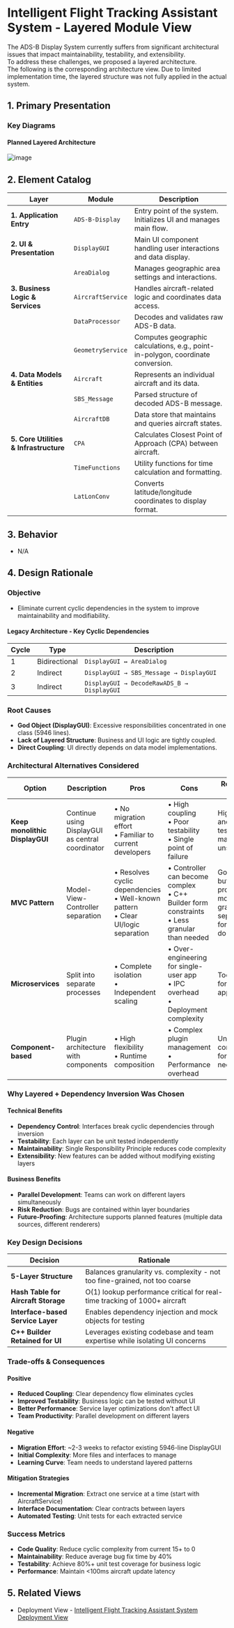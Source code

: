 # Intelligent Flight Tracking Assistant System - Layered Module View

The ADS-B Display System currently suffers from significant architectural issues that impact maintainability, testability, and extensibility. </br>
To address these challenges, we proposed a layered architecture. </br>
The following is the corresponding architecture view. Due to limited implementation time, the layered structure was not fully applied in the actual system.
  
## 1. Primary Presentation

### Key Diagrams

#### Planned Layered Architecture
![image](https://github.com/user-attachments/assets/6801cebf-a5ca-4aef-889d-9f7550f45c5c)

## 2. Element Catalog

| Layer | Module           | Description                                                                 |
|-------|------------------|-----------------------------------------------------------------------------|
| **1. Application Entry** | `ADS-B-Display`       | Entry point of the system. Initializes UI and manages main flow.         |
| **2. UI & Presentation** | `DisplayGUI`          | Main UI component handling user interactions and data display.           |
|                           | `AreaDialog`         | Manages geographic area settings and interactions.                       |
| **3. Business Logic & Services** | `AircraftService`     | Handles aircraft-related logic and coordinates data access.              |
|                           | `DataProcessor`      | Decodes and validates raw ADS-B data.                                    |
|                           | `GeometryService`    | Computes geographic calculations, e.g., point-in-polygon, coordinate conversion. |
| **4. Data Models & Entities**        | `Aircraft`           | Represents an individual aircraft and its data.                          |
|                           | `SBS_Message`        | Parsed structure of decoded ADS-B message.                               |
|                           | `AircraftDB`         | Data store that maintains and queries aircraft states.                   |
| **5. Core Utilities & Infrastructure**     | `CPA`                | Calculates Closest Point of Approach (CPA) between aircraft.             |
|                           | `TimeFunctions`      | Utility functions for time calculation and formatting.                   |
|                           | `LatLonConv`         | Converts latitude/longitude coordinates to display format.               |


## 3. Behavior
- N/A

## 4. Design Rationale

### Objective
- Eliminate current cyclic dependencies in the system to improve maintainability and modifiability.

#### Legacy Architecture - Key Cyclic Dependencies
| Cycle | Type | Description |
|-------|------|-------------|
| 1 | Bidirectional | `DisplayGUI ↔ AreaDialog` |
| 2 | Indirect | `DisplayGUI → SBS_Message → DisplayGUI` |
| 3 | Indirect | `DisplayGUI → DecodeRawADS_B → DisplayGUI` |

### Root Causes
- **God Object (DisplayGUI)**: Excessive responsibilities concentrated in one class (5946 lines).
- **Lack of Layered Structure**: Business and UI logic are tightly coupled.
- **Direct Coupling**: UI directly depends on data model implementations.

### Architectural Alternatives Considered

| Option | Description | Pros | Cons | Reason Not Chosen |
|--------|-------------|------|------|-------------------|
| **Keep monolithic DisplayGUI** | Continue using DisplayGUI as central coordinator | • No migration effort<br>• Familiar to current developers | • High coupling<br>• Poor testability<br>• Single point of failure | High coupling and poor testability made it unsustainable |
| **MVC Pattern** | Model-View-Controller separation | • Resolves cyclic dependencies<br>• Well-known pattern<br>• Clear UI/logic separation | • Controller can become complex<br>• C++ Builder form constraints<br>• Less granular than needed | Good option, but layered provides more granular separation for complex domain logic |
| **Microservices** | Split into separate processes | • Complete isolation<br>• Independent scaling | • Over-engineering for single-user app<br>• IPC overhead<br>• Deployment complexity | Too complex for desktop application |
| **Component-based** | Plugin architecture with components | • High flexibility<br>• Runtime composition | • Complex plugin management<br>• Performance overhead | Unnecessary complexity for current needs |

### Why Layered + Dependency Inversion Was Chosen

#### Technical Benefits
- **Dependency Control**: Interfaces break cyclic dependencies through inversion
- **Testability**: Each layer can be unit tested independently
- **Maintainability**: Single Responsibility Principle reduces code complexity
- **Extensibility**: New features can be added without modifying existing layers

#### Business Benefits
- **Parallel Development**: Teams can work on different layers simultaneously  
- **Risk Reduction**: Bugs are contained within layer boundaries
- **Future-Proofing**: Architecture supports planned features (multiple data sources, different renderers)

### Key Design Decisions

| Decision | Rationale |
|----------|-----------|
| **5-Layer Structure** | Balances granularity vs. complexity - not too fine-grained, not too coarse |
| **Hash Table for Aircraft Storage** | O(1) lookup performance critical for real-time tracking of 1000+ aircraft |
| **Interface-based Service Layer** | Enables dependency injection and mock objects for testing |
| **C++ Builder Retained for UI** | Leverages existing codebase and team expertise while isolating UI concerns |

### Trade-offs & Consequences

#### Positive
-  **Reduced Coupling**: Clear dependency flow eliminates cycles
-  **Improved Testability**: Business logic can be tested without UI
-  **Better Performance**: Service layer optimizations don't affect UI
-  **Team Productivity**: Parallel development on different layers

#### Negative  
- **Migration Effort**: ~2-3 weeks to refactor existing 5946-line DisplayGUI
- **Initial Complexity**: More files and interfaces to manage
- **Learning Curve**: Team needs to understand layered patterns

#### Mitigation Strategies
- **Incremental Migration**: Extract one service at a time (start with AircraftService)
- **Interface Documentation**: Clear contracts between layers
- **Automated Testing**: Unit tests for each extracted service

### Success Metrics
- **Code Quality**: Reduce cyclic complexity from current 15+ to 0
- **Maintainability**: Reduce average bug fix time by 40%
- **Testability**: Achieve 80%+ unit test coverage for business logic
- **Performance**: Maintain <100ms aircraft update latency


## 5. Related Views
- Deployment View - [Intelligent Flight Tracking Assistant System Deployment View](./IFTA_Deployment_View.md)
